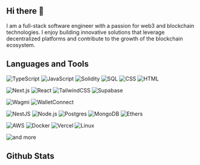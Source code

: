 <!-- https://github.com/inttter/md-badges -->
<!-- https://github.com/alexandresanlim/Badges4-README.md-Profile?tab=readme-ov-file#-blockchain- -->

## Hi there 👋

I am a full-stack software engineer with a passion for web3 and blockchain technologies. I enjoy building innovative solutions that leverage decentralized platforms and contribute to the growth of the blockchain ecosystem.

<!-- Currently, I'm working on [specific projects, technologies, or frameworks you're using]. -->

## Languages and Tools

![TypeScript](https://img.shields.io/badge/-TypeScript-000?&logo=TypeScript)
![JavaScript](https://img.shields.io/badge/-JavaScript-000?&logo=JavaScript)
![Solidity](https://img.shields.io/badge/-Solidity-000?&logo=Solidity)
![SQL](https://img.shields.io/badge/-SQL-000?&logo=MySQL)
![CSS](https://img.shields.io/badge/-CSS3-000?&logo=CSS3&logoColor=1572B6)
![HTML](https://img.shields.io/badge/-HTML5-000?&logo=HTML5)

![Next.js](https://img.shields.io/badge/-Next.js-000?&logo=Next.js)
![React](https://img.shields.io/badge/-React-000?&logo=React)
![TailwindCSS](https://img.shields.io/badge/-TailwindCSS-000?&logo=TailwindCSS)
![Supabase](https://img.shields.io/badge/-Supabase-000?&logo=Supabase)

![Wagmi](https://img.shields.io/badge/-Wagmi-000?&logo=wagmi)
![WalletConnect](https://img.shields.io/badge/-WalletConnect-000?&logo=WalletConnect)

![NestJS](https://img.shields.io/badge/-NestJS-000?&logo=NestJS&logoColor=ea2845)
![Node.js](https://img.shields.io/badge/-Node.js-000?&logo=node.js)
![Postgres](https://img.shields.io/badge/-Postgres-000?&logo=PostgreSQL&logoColor=316192)
![MongoDB](https://img.shields.io/badge/-MongoDB-000?&logo=MongoDB)
![Ethers](https://img.shields.io/badge/-Ethers-000?&logo=Ethers)
<!-- ![Viem](https://img.shields.io/badge/-Viem-000?&logo=Viem) -->

![AWS](https://img.shields.io/badge/-AWS-000?&logo=amazonwebservices&logoColor=F90)
![Docker](https://img.shields.io/badge/-Docker-000?&logo=Docker)
![Vercel](https://img.shields.io/badge/-Vercel-000?&logo=Vercel)
![Linux](https://img.shields.io/badge/-Linux-000?&logo=Linux)

![and more](https://img.shields.io/badge/and_more-✨-000?labelColor=000)

<!-- ![](https://komarev.com/ghpvc/?username=remibeaufils) -->

## Github Stats

<!-- [![trophy](https://github-profile-trophy.vercel.app/?username=remibeaufils)](#) -->

<!-- [![GitHub streak stats](https://streak-stats.demolab.com/?user=remibeaufils)](#) -->

<!-- ![GitHub stats](https://github-readme-stats.vercel.app/api?username=remibeaufils&theme=dark&show_icons=true) -->

<!-- <span><img height=200 align="center" src="https://github-readme-stats-r10s.vercel.app/api?username=remibeaufils&theme=transparent&include_all_commits=true&hide=stars,issues,contribs&hide_rank=true&custom_title=Github%20Stats&hide_title=true&text_bold=false&show_icons=true&hide_border=true" /></span> -->
<!-- <span><img height=200 align="center" src="https://github-readme-stats-r10s.vercel.app/api/top-langs?username=remibeaufils&langs_count=99&card_width=320&layout=compact&theme=transparent&exclude_repo=bambox-api,bambox-backoffice,bambox-storefront,elegimejor,wows&hide_title=true" /></span> -->
